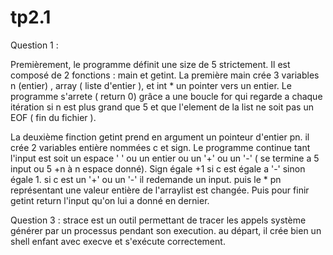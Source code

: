 # tp2.1




Question 1 :
 
 Premièrement, le programme définit une size de 5 strictement. Il est composé de 2 fonctions : main et getint.
 La première main crée 3 variables n (entier) , array ( liste d'entier ), et int * un pointer vers un entier.
 Le programme s'arrete ( return 0) grâce a une boucle for qui regarde a chaque itération si n est plus grand que 5 et que    l'element de la list ne soit pas un EOF ( fin du fichier ).
 
 La deuxième finction getint prend en argument un pointeur d'entier pn. il crée 2 variables entière nommées c et sign.
 Le programme continue tant l'input est soit un espace ' ' ou un entier ou un '+' ou un '-' ( se termine a 5 input ou 5 +n à n espace donné). Sign égale +1 si c est égale a '-' sinon égale 1. si c est un '+' ou un '-' il redemande un input. puis le * pn représentant une valeur entière de l'arraylist est changée. Puis pour finir getint return l'input qu'on lui a donné en dernier.
 
 
 
 Question 3 : strace est un outil permettant de tracer les appels système générer par un processus pendant son execution.
 au départ, il crée bien un shell enfant avec execve et s'exécute correctement.
 
 
